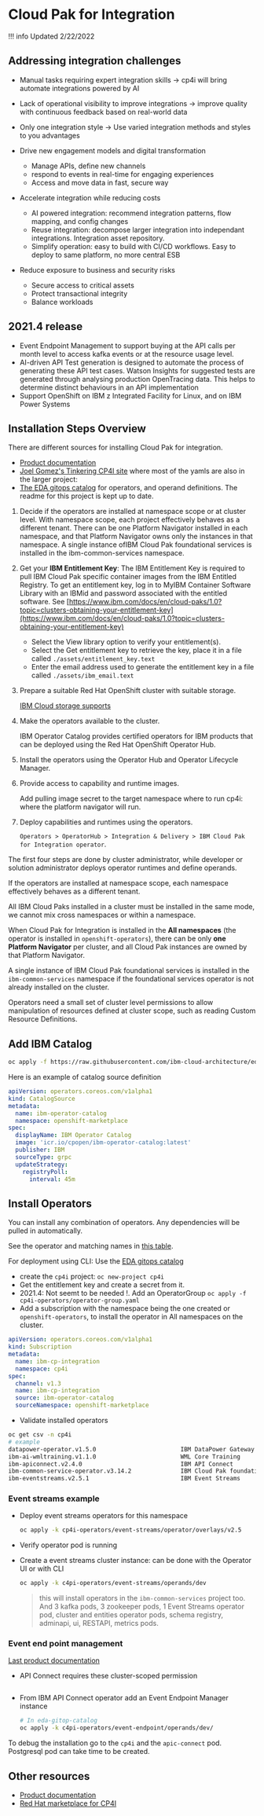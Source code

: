 # Cloud Pak for Integration

!!! info
    Updated 2/22/2022

## Addressing integration challenges

* Manual tasks requiring expert integration skills -> cp4i will bring automate integrations powered by AI
* Lack of operational visibility to improve integrations -> improve quality with continuous feedback based on real-world data
* Only one integration style -> Use varied integration methods and styles to you advantages
* Drive new engagement models and digital transformation

   * Manage APIs, define new channels
   * respond to events in real-time for engaging experiences
   * Access and move data in fast, secure way

* Accelerate integration while reducing costs

   * AI powered integration: recommend integration patterns, flow mapping, and config changes
   * Reuse integration: decompose larger integration into independant integrations. Integration asset repository.
   * Simplify operation: easy to build with CI/CD workflows. Easy to deploy to same platform, no more central ESB

* Reduce exposure to business and security risks

   * Secure access to critical assets
   * Protect transactional integrity
   * Balance workloads

## 2021.4 release

*  Event Endpoint Management to support buying at the API calls per month level to access kafka events or at the 
resource usage level.
* AI-driven API Test generation is designed to automate the process of generating these API test cases. 
Watson Insights for suggested tests are generated through analysing production OpenTracing data. 
This helps to determine distinct behaviours in an API implementation
* Support OpenShift on IBM z Integrated Facility for Linux, and on IBM Power Systems


## Installation Steps Overview

There are different sources for installing Cloud Pak for integration.

* [Product documentation](https://www.ibm.com/docs/en/cloud-paks/cp-integration/2021.4?topic=installing)
* [Joel Gomez's Tinkering CP4I site](https://github.ibm.com/joel-gomez/tinkering-cp4i/) where most of the yamls are also in 
the larger project:
* [The EDA gitops catalog](https://github.com/ibm-cloud-architecture/eda-gitops-catalog) for operators, and operand definitions. The
readme for this project is kept up to date.

1. Decide if the operators are installed at namespace scope or at cluster level. 
With namespace scope, each project effectively behaves as a different tenant.
There can be one Platform Navigator installed in each namespace, and that Platform Navigator owns only the instances in that namespace.
A single instance ofIBM Cloud Pak foundational services is installed in the ibm-common-services namespace.
1. Get your **IBM Entitlement Key**: The IBM Entitlement Key is required to pull IBM Cloud Pak specific container 
images from the IBM Entitled Registry. To get an entitlement key, log in to MyIBM 
Container Software Library with an IBMid and password associated with the entitled software. See
[https://www.ibm.com/docs/en/cloud-paks/1.0?topic=clusters-obtaining-your-entitlement-key](https://www.ibm.com/docs/en/cloud-paks/1.0?topic=clusters-obtaining-your-entitlement-key) 

    * Select the View library option to verify your entitlement(s).
    * Select the Get entitlement key to retrieve the key, place it in a file called `./assets/entitlement_key.text`
    * Enter the email address used to generate the entitlement key in a file called `./assets/ibm_email.text`
   
1. Prepare a suitable Red Hat OpenShift cluster with suitable storage.

    [IBM Cloud storage supports](https://www.ibm.com/docs/en/cloud-paks/cp-integration/2021.4?topic=requirements-supported-options-cloud)

1. Make the operators available to the cluster. 

    IBM Operator Catalog provides certified operators for IBM products that can be deployed using the Red Hat OpenShift Operator Hub.

1. Install the operators using the Operator Hub and Operator Lifecycle Manager.
1. Provide access to capability and runtime images.

    Add pulling image secret to the target namespace where to run cp4i: where the platform  navigator will run.

1. Deploy capabilities and runtimes using the operators.

    `Operators > OperatorHub > Integration & Delivery > IBM Cloud Pak for Integration operator`.

The first four steps are done by cluster administrator, while developer or solution
 administrator deploys operator runtimes and define operands.

If the operators are installed at namespace scope, each namespace effectively behaves as a different tenant.

All IBM Cloud Paks installed in a cluster must be installed in the same mode, we cannot mix cross namespaces or within a namespace.

When Cloud Pak for Integration is installed in the **All namespaces** (the operator is installed in `openshift-operators`), 
there can be only **one Platform Navigator** per cluster, and all Cloud Pak instances are owned by that Platform Navigator.

A single instance of IBM Cloud Pak foundational services is installed in the `ibm-common-services` namespace if the foundational services
 operator is not already installed on the cluster.

Operators need a small set of cluster level permissions to allow manipulation of resources defined at cluster scope, such as reading Custom Resource Definitions.

## Add IBM Catalog

```sh
oc apply -f https://raw.githubusercontent.com/ibm-cloud-architecture/eda-gitops-catalog/main/ibm-catalog/catalog-source.yaml
```

Here is an example of catalog source definition

```yaml
apiVersion: operators.coreos.com/v1alpha1
kind: CatalogSource
metadata:
  name: ibm-operator-catalog
  namespace: openshift-marketplace
spec:
  displayName: IBM Operator Catalog
  image: 'icr.io/cpopen/ibm-operator-catalog:latest'
  publisher: IBM
  sourceType: grpc
  updateStrategy:
    registryPoll:
      interval: 45m
```

## Install Operators

You can install any combination of operators. Any dependencies will be pulled in automatically.

See the operator and matching names in [this table](https://www.ibm.com/docs/en/cloud-paks/cp-integration/2021.2?topic=installing-operators).

For deployment using CLI: Use the [EDA gitops catalog](https://github.com/ibm-cloud-architecture/eda-gitops-catalog.git)

* create the `cp4i` project: `oc new-project cp4i`
* Get the entitlement key and create a secret from it.
* 2021.4: Not seemt to be needed !. Add an OperatorGroup `oc apply -f cp4i-operators/operator-group.yaml`
* Add a subscription with the namespace being the one created or `openshift-operators`, to install the operator in All namespaces on the cluster.

```yaml
apiVersion: operators.coreos.com/v1alpha1
kind: Subscription
metadata:
  name: ibm-cp-integration
  namespace: cp4i
spec:
  channel: v1.3
  name: ibm-cp-integration
  source: ibm-operator-catalog
  sourceNamespace: openshift-marketplace
```

* Validate installed operators

```sh
oc get csv -n cp4i
# example
datapower-operator.v1.5.0                        IBM DataPower Gateway                 1.5.0                                                      Failed
ibm-ai-wmltraining.v1.1.0                        WML Core Training                     1.1.0                ibm-ai-wmltraining.v1.0.0             Failed
ibm-apiconnect.v2.4.0                            IBM API Connect                       2.4.0                                                      Failed
ibm-common-service-operator.v3.14.2              IBM Cloud Pak foundational services   3.14.2               ibm-common-service-operator.v3.14.1   Failed
ibm-eventstreams.v2.5.1                          IBM Event Streams                     2.5.1     
```

### Event streams example

* Deploy event streams operators for this namespace

  ```sh
  oc apply -k cp4i-operators/event-streams/operator/overlays/v2.5
  ```

* Verify operator pod is running
* Create a event streams cluster instance: can be done with the Operator UI or with CLI

  ```sh
  oc apply -k c4pi-operators/event-streams/operands/dev
  ```
  
  > this will install operators in the `ibm-common-services` project too.
  > And 3 kafka pods, 3 zookeeper pods, 1 Event Streams operator pod, cluster and entities operator pods,
  schema registry, adminapi, ui, RESTAPI, metrics pods.

### Event end point management

[Last product documentation](https://www.ibm.com/docs/en/cloud-paks/cp-integration/2021.3?topic=runtimes-event-endpoint-management-deployment)

* API Connect requires these cluster-scoped permission

  ```
  ```

* From IBM API Connect operator add an Event Endpoint Manager instance

  ```sh
  # In eda-gitop-catalog
  oc apply -k c4pi-operators/event-endpoint/operands/dev/
  ```

To debug the installation go to the `cp4i` and the `apic-connect` pod. Postgresql pod can take time to be created.

## Other resources

* [Product documentation](https://www.ibm.com/docs/en/cloud-paks/1.0?topic=installing-installation-options)
* [Red Hat marketplace for CP4I](https://marketplace.redhat.com/en-us/products/ibm-cloud-pak-for-integration)
